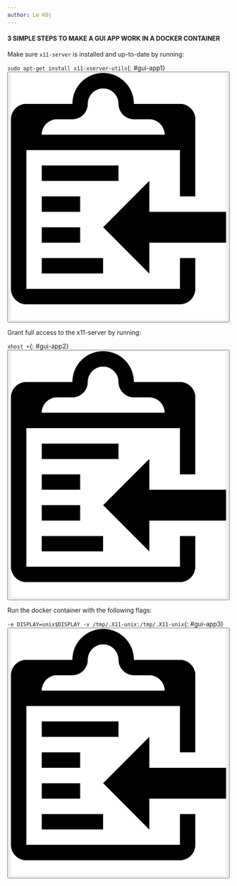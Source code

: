 ```yaml
---
author: Le KOj
---
```


<h4> 3 SIMPLE STEPS TO MAKE A GUI APP WORK IN A DOCKER CONTAINER </h4>

Make sure `x11-server` is installed and up-to-date by running:

`sudo apt-get install x11-xserver-utils`{: #gui-app1}
<button class="btn code-btn" data-clipboard-target='#gui-app1'>
    <img class="clippy" src="/assets/clippy.svg" alt="copy to clipboard">
</button>

Grant full access to the x11-server by running:

`xhost +`{: #gui-app2}
<button class="btn code-btn" data-clipboard-target='#gui-app2'>
    <img class="clippy" src="/assets/clippy.svg" alt="copy to clipboard">
</button>

Run the docker container with the following flags:

`-e DISPLAY=unix$DISPLAY -v /tmp/.X11-unix:/tmp/.X11-unix`{: #gui-app3}
<button class="btn code-btn" data-clipboard-target='#gui-app3'>
    <img class="clippy" src="/assets/clippy.svg" alt="copy to clipboard">
</button>
